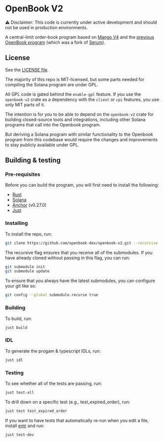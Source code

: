 # OpenBook V2

⚠️ Disclaimer: This code is currently under active development and should not be used in production environments.


A central-limit order-book program based on [Mango V4](https://github.com/blockworks-foundation/mango-v4) and the [previous OpenBook program](https://github.com/openbook-dex/program) (which was a fork of [Serum](https://github.com/project-serum/serum-dex)).

## License

See the [LICENSE file](LICENSE).

The majority of this repo is MIT-licensed, but some parts needed for compiling
the Solana program are under GPL.

All GPL code is gated behind the `enable-gpl` feature. If you use the `openbook-v2`
crate as a dependency with the `client` or `cpi` features, you use only MIT
parts of it.

The intention is for you to be able to depend on the `openbook-v2` crate for
building closed-source tools and integrations, including other Solana programs
that call into the Openbook program.

But deriving a Solana program with similar functionality to the Openbook program
from this codebase would require the changes and improvements to stay publicly
available under GPL.

## Building & testing

### Pre-requisites

Before you can build the program, you will first need to install the following:

- [Rust](https://www.rust-lang.org/tools/install)
- [Solana](https://docs.solana.com/cli/install-solana-cli-tools)
- [Anchor](https://www.anchor-lang.com/docs/installation) (v0.27.0)
- [Just](https://github.com/casey/just#installation)

### Installing

To install the repo, run:

```bash
git clone https://github.com/openbook-dex/openbook-v2.git --recursive
```

The recursive flag ensures that you receive all of the submodules. If you have already cloned without passing in this flag, you can run:

```bash
git submodule init
git submodule update
```

To ensure that you always have the latest submodules, you can configure your git like so:

```bash
git config --global submodule.recurse true
```

### Building

To build, run:

```bash
just build
```

### IDL

To generate the progam & typescript IDLs, run:

```bash
just idl
```

### Testing

To see whether all of the tests are passing, run:

```bash
just test-all
```

To drill down on a specific test (e.g., test_expired_order), run:

```bash
just test test_expired_order
```

If you want to have tests that automatically re-run when you edit a file, install
[entr](https://github.com/eradman/entr) and run:

```bash
just test-dev
```
